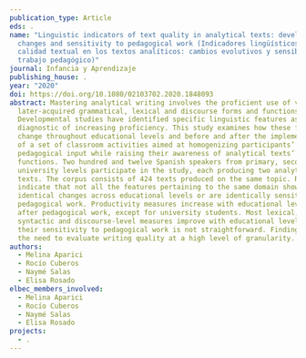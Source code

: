 ```yaml
---
publication_type: Article
eds: .
name: "Linguistic indicators of text quality in analytical texts: developmental
  changes and sensitivity to pedagogical work (Indicadores lingüísticos de la
  calidad textual en los textos analíticos: cambios evolutivos y sensibilidad al
  trabajo pedagógico)"
journal: Infancia y Aprendizaje
publishing_house: .
year: "2020"
doi: https://doi.org/10.1080/02103702.2020.1848093
abstract: Mastering analytical writing involves the proficient use of varied
  later-acquired grammatical, lexical and discourse forms and functions.
  Developmental studies have identified specific linguistic features as
  diagnostic of increasing proficiency. This study examines how these features
  change throughout educational levels and before and after the implementation
  of a set of classroom activities aimed at homogenizing participants’
  pedagogical input while raising their awareness of analytical texts’ main
  functions. Two hundred and twelve Spanish speakers from primary, secondary and
  university levels participate in the study, each producing two analytical
  texts. The corpus consists of 424 texts produced on the same topic. Results
  indicate that not all the features pertaining to the same domain show
  identical changes across educational levels or are identically sensitive to
  pedagogical work. Productivity measures increase with educational level and
  after pedagogical work, except for university students. Most lexical,
  syntactic and discourse-level measures improve with educational level, though
  their sensitivity to pedagogical work is not straightforward. Findings suggest
  the need to evaluate writing quality at a high level of granularity.
authors:
  - Melina Aparici
  - Rocío Cuberos
  - Naymé Salas
  - Elisa Rosado
elbec_members_involved:
  - Melina Aparici
  - Rocío Cuberos
  - Naymé Salas
  - Elisa Rosado
projects:
  - .
---
```

